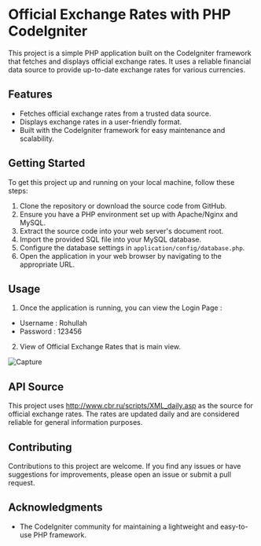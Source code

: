 # Official Exchange Rates with PHP CodeIgniter

This project is a simple PHP application built on the CodeIgniter framework that fetches and displays official exchange rates. It uses a reliable financial data source to provide up-to-date exchange rates for various currencies.

## Features

- Fetches official exchange rates from a trusted data source.
- Displays exchange rates in a user-friendly format.
- Built with the CodeIgniter framework for easy maintenance and scalability.

## Getting Started

To get this project up and running on your local machine, follow these steps:

1. Clone the repository or download the source code from GitHub.
2. Ensure you have a PHP environment set up with Apache/Nginx and MySQL.
3. Extract the source code into your web server's document root.
4. Import the provided SQL file into your MySQL database.
5. Configure the database settings in `application/config/database.php`.
6. Open the application in your web browser by navigating to the appropriate URL.

## Usage

1. Once the application is running, you can view the Login Page :
- Username : Rohullah
- Password : 123456
2. View of Official Exchange Rates that is main view.


![Capture](https://github.com/user-attachments/assets/6fe6e5bf-6987-4dc3-9325-92459f8828fa)


## API Source

This project uses http://www.cbr.ru/scripts/XML_daily.asp as the source for official exchange rates. The rates are updated daily and are considered reliable for general information purposes.

## Contributing

Contributions to this project are welcome. If you find any issues or have suggestions for improvements, please open an issue or submit a pull request.


## Acknowledgments

- The CodeIgniter community for maintaining a lightweight and easy-to-use PHP framework.

